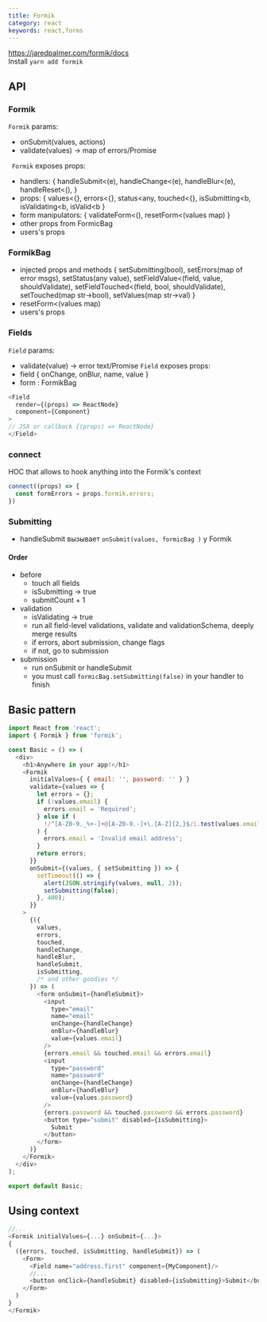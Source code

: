 ```yaml
---
title: Formik
category: react
keywords: react,forms
---
```

<https://jaredpalmer.com/formik/docs>  
Install `yarn add formik`

## API
### Formik

`Formik` params:
* onSubmit(values, actions)
* validate(values) -> map of errors/Promise

` Formik` exposes props:   
* handlers: { handleSubmit<(e), handleChange<(e), handleBlur<(e), handleReset<(),  }
* props: { values<{}, errors<{}, status<any, touched<{}, isSubmitting<b, isValidating<b, isValid<b }
* form manipulators: { validateForm<(), resetForm<(values map) }
* other props from FormicBag
* users's props

### FormikBag
  - injected props and methods { setSubmitting(bool), setErrors(map of error msgs), setStatus(any value), setFieldValue<(field, value, shouldValidate), setFieldTouched<(field, bool, shouldValidate), setTouched(map str->bool), setValues(map str->val)  }
  - resetForm<(values map)
  - users's props

### Fields
`Field` params:
* validate(value) -> error text/Promise
`Field` exposes props:
* field { onChange, onBlur, name, value }
* form : FormikBag

```javascript
<Field
  render={(props) => ReactNode}
  component={Component}
>
// JSX or callback {(props) => ReactNode}
</Field>  
```
### connect
HOC that allows to hook anything into the Formik's context  
```javascript
connect((props) => {
  const formErrors = props.formik.errors;
})
```

### Submitting
* handleSubmit вызывает `onSubmit(values, formicBag )` у Formik

#### Order
* before
  - touch all fields
  - isSubmitting -> true
  - submitCount + 1
* validation
  - isValidating -> true
  - run all field-level validations, validate and validationSchema, deeply merge results
  - if errors, abort submission, change flags
  - if not, go to submission
* submission
  - run onSubmit or handleSubmit
  - you must call `formicBag.setSubmitting(false)` in your handler to finish

## Basic pattern
```javascript
import React from 'react';
import { Formik } from 'formik';

const Basic = () => (
  <div>
    <h1>Anywhere in your app!</h1>
    <Formik
      initialValues={ { email: '', password: '' } }
      validate={values => {
        let errors = {};
        if (!values.email) {
          errors.email = 'Required';
        } else if (
          !/^[A-Z0-9._%+-]+@[A-Z0-9.-]+\.[A-Z]{2,}$/i.test(values.email)
        ) {
          errors.email = 'Invalid email address';
        }
        return errors;
      }}
      onSubmit={(values, { setSubmitting }) => {
        setTimeout(() => {
          alert(JSON.stringify(values, null, 2));
          setSubmitting(false);
        }, 400);
      }}
    >
      {({
        values,
        errors,
        touched,
        handleChange,
        handleBlur,
        handleSubmit,
        isSubmitting,
        /* and other goodies */
      }) => (
        <form onSubmit={handleSubmit}>
          <input
            type="email"
            name="email"
            onChange={handleChange}
            onBlur={handleBlur}
            value={values.email}
          />
          {errors.email && touched.email && errors.email}
          <input
            type="password"
            name="password"
            onChange={handleChange}
            onBlur={handleBlur}
            value={values.password}
          />
          {errors.password && touched.password && errors.password}
          <button type="submit" disabled={isSubmitting}>
            Submit
          </button>
        </form>
      )}
    </Formik>
  </div>
);

export default Basic;

```

## Using context

```javascript
//...
<Formik initialValues={...} onSubmit={...}>
{
  ({errors, touched, isSubmitting, handleSubmit}) => (
    <Form>
      <Field name="address.first" component={MyComponent}/>
      //...
      <button onClick={handleSubmit} disabled={isSubmitting}>Submit</button>
    </Form>
  )
}
</Formik>
```
